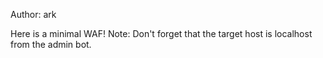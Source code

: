 Author:
ark

Here is a minimal WAF! Note: Don't forget that the target host is localhost from the admin bot.
